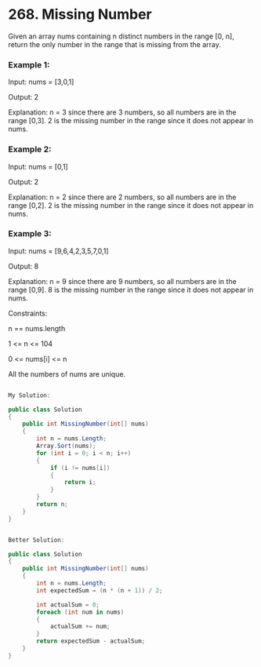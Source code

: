 # 268. Missing Number

Given an array nums containing n distinct numbers in the range [0, n], return the only number in the range that is missing from the array.

 

### Example 1:

Input: nums = [3,0,1]

Output: 2

Explanation: n = 3 since there are 3 numbers, so all numbers are in the range [0,3]. 2 is the missing number in the range since it does not appear in nums.
### Example 2:

Input: nums = [0,1]

Output: 2

Explanation: n = 2 since there are 2 numbers, so all numbers are in the range [0,2]. 2 is the missing number in the range since it does not appear in nums.
### Example 3:

Input: nums = [9,6,4,2,3,5,7,0,1]

Output: 8

Explanation: n = 9 since there are 9 numbers, so all numbers are in the range [0,9]. 8 is the missing number in the range since it does not appear in nums.
 

Constraints:

n == nums.length

1 <= n <= 104

0 <= nums[i] <= n

All the numbers of nums are unique.

```csharp

My Solution:

public class Solution
{
    public int MissingNumber(int[] nums)
    {
        int n = nums.Length;
        Array.Sort(nums);
        for (int i = 0; i < n; i++)
        {
            if (i != nums[i])
            {
                return i;
            }
        }
        return n;
    }
}


Better Solution:

public class Solution 
{
    public int MissingNumber(int[] nums) 
    {
        int n = nums.Length;
        int expectedSum = (n * (n + 1)) / 2;

        int actualSum = 0;
        foreach (int num in nums) 
        {
            actualSum += num;
        }
        return expectedSum - actualSum;
    }
}

```
